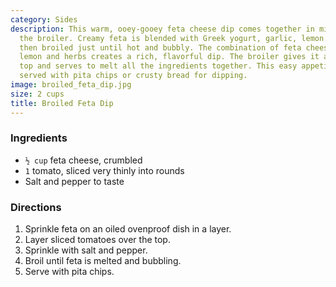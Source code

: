 ```yaml
---
category: Sides
description: This warm, ooey-gooey feta cheese dip comes together in minutes under
  the broiler. Creamy feta is blended with Greek yogurt, garlic, lemon and herbs,
  then broiled just until hot and bubbly. The combination of feta cheese with yogurt,
  lemon and herbs creates a rich, flavorful dip. The broiler gives it a nice browned
  top and serves to melt all the ingredients together. This easy appetizer can be
  served with pita chips or crusty bread for dipping.
image: broiled_feta_dip.jpg
size: 2 cups
title: Broiled Feta Dip
---
```

### Ingredients

* `½ cup` feta cheese, crumbled
* `1` tomato, sliced very thinly into rounds
* Salt and pepper to taste

### Directions

1. Sprinkle feta on an oiled ovenproof dish in a layer.
2. Layer sliced tomatoes over the top.
3. Sprinkle with salt and pepper.
4. Broil until feta is melted and bubbling.
5. Serve with pita chips.